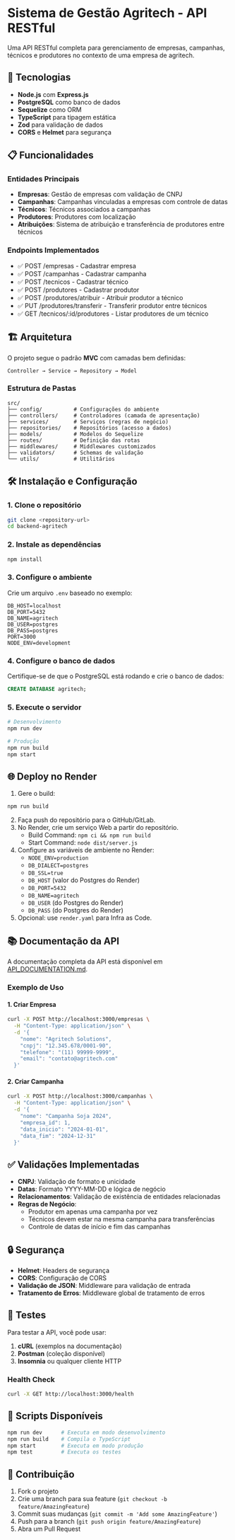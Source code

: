# Sistema de Gestão Agritech - API RESTful

Uma API RESTful completa para gerenciamento de empresas, campanhas, técnicos e produtores no contexto de uma empresa de agritech.

## 🚀 Tecnologias

- **Node.js** com **Express.js**
- **PostgreSQL** como banco de dados
- **Sequelize** como ORM
- **TypeScript** para tipagem estática
- **Zod** para validação de dados
- **CORS** e **Helmet** para segurança

## 📋 Funcionalidades

### Entidades Principais
- **Empresas**: Gestão de empresas com validação de CNPJ
- **Campanhas**: Campanhas vinculadas a empresas com controle de datas
- **Técnicos**: Técnicos associados a campanhas
- **Produtores**: Produtores com localização
- **Atribuições**: Sistema de atribuição e transferência de produtores entre técnicos

### Endpoints Implementados
- ✅ POST /empresas - Cadastrar empresa
- ✅ POST /campanhas - Cadastrar campanha
- ✅ POST /tecnicos - Cadastrar técnico
- ✅ POST /produtores - Cadastrar produtor
- ✅ POST /produtores/atribuir - Atribuir produtor a técnico
- ✅ PUT /produtores/transferir - Transferir produtor entre técnicos
- ✅ GET /tecnicos/:id/produtores - Listar produtores de um técnico

## 🏗️ Arquitetura

O projeto segue o padrão **MVC** com camadas bem definidas:

```
Controller → Service → Repository → Model
```

### Estrutura de Pastas
```
src/
├── config/          # Configurações do ambiente
├── controllers/     # Controladores (camada de apresentação)
├── services/        # Serviços (regras de negócio)
├── repositories/    # Repositórios (acesso a dados)
├── models/          # Modelos do Sequelize
├── routes/          # Definição das rotas
├── middlewares/     # Middlewares customizados
├── validators/      # Schemas de validação
└── utils/           # Utilitários
```

## 🛠️ Instalação e Configuração

### 1. Clone o repositório
```bash
git clone <repository-url>
cd backend-agritech
```

### 2. Instale as dependências
```bash
npm install
```

### 3. Configure o ambiente
Crie um arquivo `.env` baseado no exemplo:
```env
DB_HOST=localhost
DB_PORT=5432
DB_NAME=agritech
DB_USER=postgres
DB_PASS=postgres
PORT=3000
NODE_ENV=development
```

### 4. Configure o banco de dados
Certifique-se de que o PostgreSQL está rodando e crie o banco de dados:
```sql
CREATE DATABASE agritech;
```

### 5. Execute o servidor
```bash
# Desenvolvimento
npm run dev

# Produção
npm run build
npm start
```

## 🌐 Deploy no Render

1. Gere o build:
```bash
npm run build
```
2. Faça push do repositório para o GitHub/GitLab.
3. No Render, crie um serviço Web a partir do repositório.
   - Build Command: `npm ci && npm run build`
   - Start Command: `node dist/server.js`
4. Configure as variáveis de ambiente no Render:
   - `NODE_ENV=production`
   - `DB_DIALECT=postgres`
   - `DB_SSL=true`
   - `DB_HOST` (valor do Postgres do Render)
   - `DB_PORT=5432`
   - `DB_NAME=agritech`
   - `DB_USER` (do Postgres do Render)
   - `DB_PASS` (do Postgres do Render)
5. Opcional: use `render.yaml` para Infra as Code.

## 📚 Documentação da API

A documentação completa da API está disponível em [API_DOCUMENTATION.md](./API_DOCUMENTATION.md).

### Exemplo de Uso

#### 1. Criar Empresa
```bash
curl -X POST http://localhost:3000/empresas \
  -H "Content-Type: application/json" \
  -d '{
    "nome": "Agritech Solutions",
    "cnpj": "12.345.678/0001-90",
    "telefone": "(11) 99999-9999",
    "email": "contato@agritech.com"
  }'
```

#### 2. Criar Campanha
```bash
curl -X POST http://localhost:3000/campanhas \
  -H "Content-Type: application/json" \
  -d '{
    "nome": "Campanha Soja 2024",
    "empresa_id": 1,
    "data_inicio": "2024-01-01",
    "data_fim": "2024-12-31"
  }'
```

## ✅ Validações Implementadas

- **CNPJ**: Validação de formato e unicidade
- **Datas**: Formato YYYY-MM-DD e lógica de negócio
- **Relacionamentos**: Validação de existência de entidades relacionadas
- **Regras de Negócio**: 
  - Produtor em apenas uma campanha por vez
  - Técnicos devem estar na mesma campanha para transferências
  - Controle de datas de início e fim das campanhas

## 🔒 Segurança

- **Helmet**: Headers de segurança
- **CORS**: Configuração de CORS
- **Validação de JSON**: Middleware para validação de entrada
- **Tratamento de Erros**: Middleware global de tratamento de erros

## 🧪 Testes

Para testar a API, você pode usar:

1. **cURL** (exemplos na documentação)
2. **Postman** (coleção disponível)
3. **Insomnia** ou qualquer cliente HTTP

### Health Check
```bash
curl -X GET http://localhost:3000/health
```

## 📝 Scripts Disponíveis

```bash
npm run dev      # Executa em modo desenvolvimento
npm run build    # Compila o TypeScript
npm start        # Executa em modo produção
npm test         # Executa os testes
```

## 🤝 Contribuição

1. Fork o projeto
2. Crie uma branch para sua feature (`git checkout -b feature/AmazingFeature`)
3. Commit suas mudanças (`git commit -m 'Add some AmazingFeature'`)
4. Push para a branch (`git push origin feature/AmazingFeature`)
5. Abra um Pull Request

